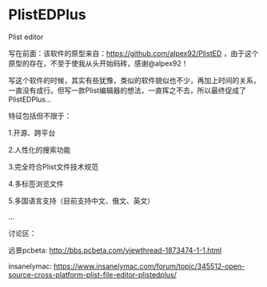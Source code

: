 # PlistEDPlus
Plist editor

写在前面：该软件的原型来自：https://github.com/alpex92/PlistED  ，由于这个原型的存在，不至于使我从头开始码砖，感谢@alpex92！

写这个软件的时候，其实有些犹豫，类似的软件貌似也不少，再加上时间的关系，一直没有成行。但写一款Plist编辑器的想法，一直挥之不去，所以最终促成了PlistEDPlus...

特征包括但不限于：

1.开源、跨平台

2.人性化的搜索功能

3.完全符合Plist文件技术规范

4.多标签浏览文件

5.多国语言支持（目前支持中文、俄文、英文）

...


讨论区：

远景pcbeta: http://bbs.pcbeta.com/viewthread-1873474-1-1.html

insanelymac: https://www.insanelymac.com/forum/topic/345512-open-source-cross-platform-plist-file-editor-plistedplus/
